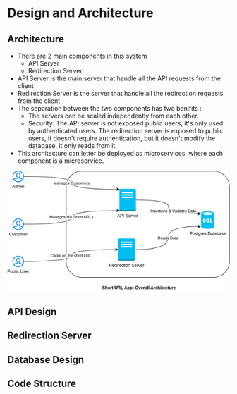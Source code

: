 # Design and Architecture

## Architecture 
- There are 2 main components in this system
    - API Server
    - Redirection Server
- API Server is the main server that handle all the API requests from the client
- Redirection Server is the server that handle all the redirection requests from the client
- The separation between the two components has two benifits : 
    - The servers can be scaled independently from each other.
    - Security: The API server is not exposed public users, it's only used by authenticated users. The redirection server is exposed to public users, it doesn't require authentication, but it doesn't modify the database, it only reads from it.
- This architecture can letter be deployed as microservices, where each component is a microservice.

<p align="center"><img src="images/ArchitectureDiagrams.drawio.png"/></p>

## API Design

## Redirection Server

## Database Design

## Code Structure
